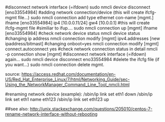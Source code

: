 
#disconnect network interface (=ifdown)
sudo nmcli device disconnect [eno33554984]
#adding network connection/device (this will create ifcfg-mgmt file…)
sudo nmcli connection add type ethernet con-name [mgmt.] ifname [eno33554984] ip4 [10.0.0.11/24] gw4 [10.0.0.1] #this will create ifcfg-mgmt file
#similiar to ifup….
sudo nmcli connection up [mgmt] ifname [eno33554984]
#check network device status
nmcli device status
#changing ip address
nmcli connection modify [mgmt] ipv4.addresses [new ipaddress/bitmast]
#changing onboot=yes
nmcli connection modify [mgmt] connect.autoconnect yes
#check network connection status in detail
nmcli -p connection show [mgmt]
#disconnect network interface (=ifdown) again…
sudo nmcli device disconnect eno33554984
#delete the ifcfg file (if you want…)
sudo nmcli connection delete mgmt.


source:
https://access.redhat.com/documentation/en-US/Red_Hat_Enterprise_Linux/7/html/Networking_Guide/sec-Using_the_NetworkManager_Command_Line_Tool_nmcli.html

#renaming network device (example):
/sbin/ip link set eth1 down
/sbin/ip link set eth1 name eth123
/sbin/ip link set eth123 up

##see also:
http://unix.stackexchange.com/questions/205010/centos-7-rename-network-interface-without-rebooting

